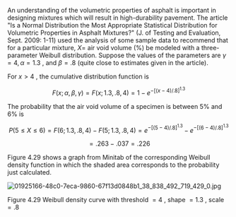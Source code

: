 An understanding of the volumetric properties of asphalt is important in designing mixtures which will result in high-durability pavement. The article "Is a Normal Distribution the Most Appropriate Statistical Distribution for Volumetric Properties in Asphalt Mixtures?" (J. of Testing and Evaluation, Sept. 2009: 1-11) used the analysis of some sample data to recommend that for a particular mixture, $X =$ air void volume (%) be modeled with a three-parameter Weibull distribution. Suppose the values of the parameters are $\gamma = 4,\alpha = {1.3}$ , and $\beta = {.8}$ (quite close to estimates given in the article).

For $x > 4$ , the cumulative distribution function is

$$
F\left( {x;\alpha ,\beta ,\gamma }\right) = F\left( {x;{1.3},{.8},4}\right) = 1 - {e}^{-{\left\lbrack \left( x - 4\right) /{.8}\right\rbrack }^{1.3}}
$$

The probability that the air void volume of a specimen is between $5\%$ and $6\%$ is

$$
P\left( {5 \leq X \leq 6}\right) = F\left( {6;{1.3},{.8},4}\right) - F\left( {5;{1.3},{.8},4}\right) = {e}^{-{\left\lbrack \left( 5 - 4\right) /{.8}\right\rbrack }^{1.3}} - {e}^{-{\left\lbrack \left( 6 - 4\right) /{.8}\right\rbrack }^{1.3}}
$$

$$
= {.263} - {.037} = {.226}
$$

Figure 4.29 shows a graph from Minitab of the corresponding Weibull density function in which the shaded area corresponds to the probability just calculated.

![01925166-48c0-7eca-9860-67f13d0848b1_38_838_492_719_429_0.jpg](images/01925166-48c0-7eca-9860-67f13d0848b1_38_838_492_719_429_0.jpg)

Figure 4.29 Weibull density curve with threshold $= 4$ , shape $= {1.3}$ , scale $= {.8}$